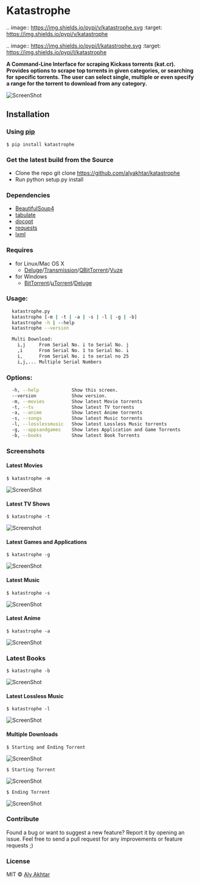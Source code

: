# Katastrophe
.. image:: https://img.shields.io/pypi/v/katastrophe.svg
    :target: https://img.shields.io/pypi/v/katastrophe
    
.. image:: https://img.shields.io/pypi/l/katastrophe.svg
    :target: https://img.shields.io/pypi/l/katastrophe

**A Command-Line Interface for scraping Kickass torrents (kat.cr). Provides options to scrape top torrents in given categories, or searching for specific torrents. The user can select single, multiple or even specify a range for the torrent to download from any category.**

![ScreenShot](http://i.imgur.com/gVdTRPk.png)


## Installation

### Using [pip](https://pypi.python.org/pypi/pip/)

`$ pip install katastrophe`


### Get the latest build from the Source

* Clone the repo git clone https://github.com/alyakhtar/katastrophe
* Run python setup.py install


### Dependencies

* [BeautifulSoup4](https://pypi.python.org/pypi/beautifulsoup4/4.3.2)
* [tabulate](https://pypi.python.org/pypi/tabulate)
* [docopt](https://github.com/docopt/docopt)
* [requests](https://pypi.python.org/pypi/requests/)
* [lxml](https://pypi.python.org/pypi/lxml)


### Requires

* for Linux/Mac OS X
  - [Deluge](http://deluge-torrent.org)/[Transmission](http://transmissionbt.com)/[QBitTorrent](http://qbittorrent.sourceforge.net)/[Vuze](http://vuze.com)
* for Windows
  - [BitTorrent](https://www.bittorrent.com)/[μTorrent](https://utorrent.com)/[Deluge](http://deluge-torrent.org)



### Usage:
```sh
  katastrophe.py 
  katastrophe [-m | -t | -a | -s | -l | -g | -b]
  katastrophe -h | --help
  katastrophe --version

  Multi Download:
    i,j     From Serial No. i to Serial No. j
    ,i      From Serial No. 1 to Serial No. i 
    i,      From Serial No. i to serial no 25
    i,j,... Multiple Serial Numbers

```

### Options:
```sh
  -h, --help            Show this screen.
  --version             Show version.
  -m, --movies          Show latest Movie torrents
  -t, --tv              Show latest TV torrents
  -a, --anime           Show latest Anime torrents
  -s, --songs           Show latest Music torrents
  -l, --losslessmusic   Show latest Lossless Music torrents
  -g, --appsandgames    Show lates Application and Game Torrents
  -b, --books           Show latest Book Torrents
```

### Screenshots


#### Latest Movies


`$ katastrophe -m`


![ScreenShot](http://i.imgur.com/sMbc4Pb.png)


#### Latest TV Shows



`$ katastrophe -t`


![Screenshot](http://i.imgur.com/NJKtGWH.png)


#### Latest Games and Applications


`$ katastrophe -g`


![ScreenShot](http://i.imgur.com/YSQoOpS.png)


#### Latest Music 


`$ katastrophe -s`


![ScreenShot](http://i.imgur.com/PXcGIEO.png)


#### Latest Anime


`$ katastrophe -a`


![ScreenShot](http://i.imgur.com/IVnSAs1.png)


### Latest Books


`$ katastrophe -b`


![ScreenShot](http://i.imgur.com/DDwqrZF.png)


#### Latest Lossless Music


`$ katastrophe -l`


![ScreenShot](http://i.imgur.com/tknw3Zt.png)


#### Multiple Downloads


`$ Starting and Ending Torrent`


![ScreenShot](http://i.imgur.com/wy78wMu.png)


`$ Starting Torrent`


![ScreenShot](http://i.imgur.com/hBzll6P.png)


`$ Ending Torrent`


![ScreenShot](http://i.imgur.com/ziLjt25.png)

### Contribute

Found a bug or want to suggest a new feature? Report it by opening an issue. Feel free to send a pull request for any improvements or feature requests ;)


### License

MIT © [Aly Akhtar](https://github.com/alyakhtar)

